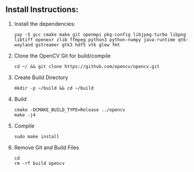 ## Install Instructions:
1. Install the dependencies: 
    ```
    yay -S gcc cmake make git openmpi pkg-config libjpeg-turbo libpng libtiff openexr zlib ffmpeg python3 python-numpy java-runtime qt6-wayland gstreamer gtk3 hdf5 vtk glew fmt
    ```
2. Clone the OpenCV Git for build/compile
    ```
    cd ~/ && git clone https://github.com/opencv/opencv.git
    ```
3. Create Build Directory
    ```
    mkdir -p ~/build && cd ~/build
    ```
4. Build
    ```
    cmake -DCMAKE_BUILD_TYPE=Release ../opencv  
    make -j4
    ```
5. Compile
    ```
    sudo make install
    ```
6. Remove Git and Build Files
    ```
    cd
    rm -rf build opencv
    ```